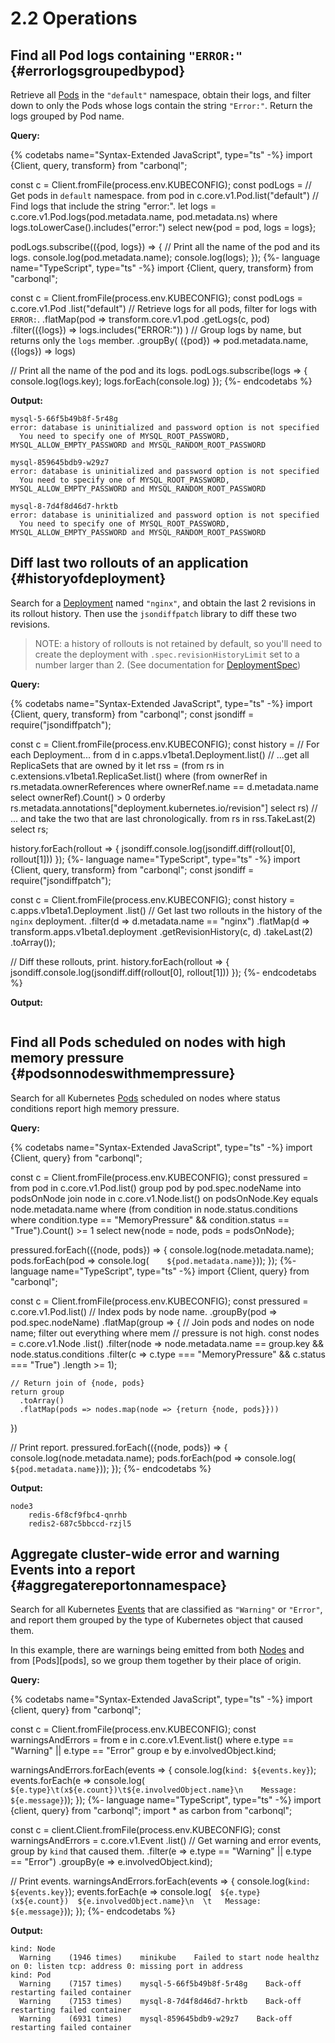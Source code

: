 # **2.2** Operations

## Find all Pod logs containing `"ERROR:"` {#errorlogsgroupedbypod}

Retrieve all [Pods](https://kubernetes.io/docs/concepts/workloads/pods/pod/) in the `"default"` namespace, obtain their logs, and
filter down to only the Pods whose logs contain the string `"Error:"`. Return
the logs grouped by Pod name.

**Query:**

{% codetabs name="Syntax-Extended JavaScript", type="ts" -%}
import {Client, query, transform} from "carbonql";

const c = Client.fromFile(<string>process.env.KUBECONFIG);
const podLogs =
  // Get pods in `default` namespace.
  from pod in c.core.v1.Pod.list("default")
  // Find logs that include the string "error:".
  let logs = c.core.v1.Pod.logs(pod.metadata.name, pod.metadata.ns)
  where logs.toLowerCase().includes("error:")
  select new{pod = pod, logs = logs};

podLogs.subscribe(({pod, logs}) => {
  // Print all the name of the pod and its logs.
  console.log(pod.metadata.name);
  console.log(logs);
});
{%- language name="TypeScript", type="ts" -%}
import {Client, query, transform} from "carbonql";

const c = Client.fromFile(<string>process.env.KUBECONFIG);
const podLogs = c.core.v1.Pod
  .list("default")
  // Retrieve logs for all pods, filter for logs with `ERROR:`.
  .flatMap(pod =>
    transform.core.v1.pod
      .getLogs(c, pod)
      .filter(({logs}) => logs.includes("ERROR:"))
    )
  // Group logs by name, but returns only the `logs` member.
  .groupBy(
    ({pod}) => pod.metadata.name,
    ({logs}) => logs)

// Print all the name of the pod and its logs.
podLogs.subscribe(logs => {
  console.log(logs.key);
  logs.forEach(console.log)
});
{%- endcodetabs %}

**Output:**

```
mysql-5-66f5b49b8f-5r48g
error: database is uninitialized and password option is not specified
  You need to specify one of MYSQL_ROOT_PASSWORD, MYSQL_ALLOW_EMPTY_PASSWORD and MYSQL_RANDOM_ROOT_PASSWORD

mysql-859645bdb9-w29z7
error: database is uninitialized and password option is not specified
  You need to specify one of MYSQL_ROOT_PASSWORD, MYSQL_ALLOW_EMPTY_PASSWORD and MYSQL_RANDOM_ROOT_PASSWORD

mysql-8-7d4f8d46d7-hrktb
error: database is uninitialized and password option is not specified
  You need to specify one of MYSQL_ROOT_PASSWORD, MYSQL_ALLOW_EMPTY_PASSWORD and MYSQL_RANDOM_ROOT_PASSWORD
```

## Diff last two rollouts of an application {#historyofdeployment}

Search for a [Deployment](https://kubernetes.io/docs/concepts/workloads/controllers/deployment/) named `"nginx"`, and obtain the last 2
revisions in its rollout history. Then use the `jsondiffpatch` library to diff
these two revisions.

> NOTE: a history of rollouts is not retained by default, so you'll need to
> create the deployment with `.spec.revisionHistoryLimit` set to a number larger
> than 2. \(See documentation for [DeploymentSpec](https://kubernetes.io/docs/reference/generated/kubernetes-api/v1.9/#deploymentspec-v1-apps)\)

**Query:**

{% codetabs name="Syntax-Extended JavaScript", type="ts" -%}
import {Client, query, transform} from "carbonql";
const jsondiff = require("jsondiffpatch");

const c = Client.fromFile(<string>process.env.KUBECONFIG);
const history =
  // For each Deployment...
  from d in c.apps.v1beta1.Deployment.list()
  // ...get all ReplicaSets that are owned by it
  let rss =
      (from rs in c.extensions.v1beta1.ReplicaSet.list()
      where
          (from ownerRef in rs.metadata.ownerReferences
          where ownerRef.name == d.metadata.name
          select ownerRef).Count() > 0
      orderby rs.metadata.annotations["deployment.kubernetes.io/revision"]
      select rs)
  // ... and take the two that are last chronologically.
  from rs in rss.TakeLast(2)
  select rs;

history.forEach(rollout => {
  jsondiff.console.log(jsondiff.diff(rollout[0], rollout[1]))
});
{%- language name="TypeScript", type="ts" -%}
import {Client, query, transform} from "carbonql";
const jsondiff = require("jsondiffpatch");

const c = Client.fromFile(<string>process.env.KUBECONFIG);
const history = c.apps.v1beta1.Deployment
  .list()
  // Get last two rollouts in the history of the `nginx` deployment.
  .filter(d => d.metadata.name == "nginx")
  .flatMap(d =>
    transform.apps.v1beta1.deployment
      .getRevisionHistory(c, d)
      .takeLast(2)
      .toArray());

// Diff these rollouts, print.
history.forEach(rollout => {
  jsondiff.console.log(jsondiff.diff(rollout[0], rollout[1]))
});
{%- endcodetabs %}

**Output:**

```

```

## Find all Pods scheduled on nodes with high memory pressure {#podsonnodeswithmempressure}

Search for all Kubernetes [Pods](https://kubernetes.io/docs/concepts/workloads/pods/pod/) scheduled on nodes where status conditions
report high memory pressure.

**Query:**

{% codetabs name="Syntax-Extended JavaScript", type="ts" -%}
import {Client, query} from "carbonql";

const c = Client.fromFile(<string>process.env.KUBECONFIG);
const pressured =
  from pod in c.core.v1.Pod.list()
  group pod by pod.spec.nodeName into podsOnNode
  join node in c.core.v1.Node.list() on podsOnNode.Key equals node.metadata.name
  where
      (from condition in node.status.conditions
      where condition.type == "MemoryPressure" && condition.status == "True").Count() >= 1
  select new{node = node, pods = podsOnNode};

pressured.forEach(({node, pods}) => {
  console.log(node.metadata.name);
  pods.forEach(pod => console.log(`    ${pod.metadata.name}`));
});
{%- language name="TypeScript", type="ts" -%}
import {Client, query} from "carbonql";

const c = Client.fromFile(<string>process.env.KUBECONFIG);
const pressured = c.core.v1.Pod.list()
  // Index pods by node name.
  .groupBy(pod => pod.spec.nodeName)
  .flatMap(group => {
    // Join pods and nodes on node name; filter out everything where mem
    // pressure is not high.
    const nodes = c.core.v1.Node
      .list()
      .filter(node =>
        node.metadata.name == group.key &&
        node.status.conditions
          .filter(c => c.type === "MemoryPressure" && c.status === "True")
          .length >= 1);

    // Return join of {node, pods}
    return group
      .toArray()
      .flatMap(pods => nodes.map(node => {return {node, pods}}))
  })

// Print report.
pressured.forEach(({node, pods}) => {
  console.log(node.metadata.name);
  pods.forEach(pod => console.log(`    ${pod.metadata.name}`));
});
{%- endcodetabs %}

**Output:**

```
node3
    redis-6f8cf9fbc4-qnrhb
    redis2-687c5bbccd-rzjl5
```

## Aggregate cluster-wide error and warning Events into a report {#aggregatereportonnamespace}

Search for all Kubernetes [Events](https://kubernetes.io/docs/reference/generated/kubernetes-api/v1.9/#event-v1beta1-events) that are classified as `"Warning"` or
`"Error"`, and report them grouped by the type of Kubernetes object that caused
them.

In this example, there are warnings being emitted from both [Nodes](https://kubernetes.io/docs/concepts/architecture/nodes/) and
from \[Pods\]\[pods\], so we group them together by their place of origin.

**Query:**

{% codetabs name="Syntax-Extended JavaScript", type="ts" -%}
import {client, query} from "carbonql";

const c = Client.fromFile(<string>process.env.KUBECONFIG);
const warningsAndErrors =
  from e in c.core.v1.Event.list()
  where e.type == "Warning" || e.type == "Error"
  group e by e.involvedObject.kind;

warningsAndErrors.forEach(events => {
  console.log(`kind: ${events.key}`);
  events.forEach(e =>
    console.log(`  ${e.type}\t(x${e.count})\t${e.involvedObject.name}\n    Message: ${e.message}`));
});
{%- language name="TypeScript", type="ts" -%}
import {client, query} from "carbonql";
import * as carbon from "carbonql";

const c = client.Client.fromFile(<string>process.env.KUBECONFIG);
const warningsAndErrors = c.core.v1.Event
  .list()
  // Get warning and error events, group by `kind` that caused them.
  .filter(e => e.type == "Warning" || e.type == "Error")
  .groupBy(e => e.involvedObject.kind);

// Print events.
warningsAndErrors.forEach(events => {
  console.log(`kind: ${events.key}`);
  events.forEach(e =>
    console.log(`  ${e.type}  (x${e.count})  ${e.involvedObject.name}\n  \t   Message: ${e.message}`));
});
{%- endcodetabs %}

**Output:**

```
kind: Node
  Warning    (1946 times)    minikube    Failed to start node healthz on 0: listen tcp: address 0: missing port in address
kind: Pod
  Warning    (7157 times)    mysql-5-66f5b49b8f-5r48g    Back-off restarting failed container
  Warning    (7153 times)    mysql-8-7d4f8d46d7-hrktb    Back-off restarting failed container
  Warning    (6931 times)    mysql-859645bdb9-w29z7    Back-off restarting failed container
```



